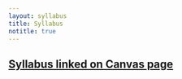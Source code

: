 ```yaml
---
layout: syllabus
title: Syllabus
notitle: true
---
```


## [Syllabus linked on Canvas page](https://canvas.illinois.edu/courses/58981)


